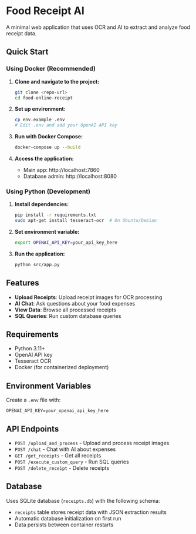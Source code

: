 # Food Receipt AI

A minimal web application that uses OCR and AI to extract and analyze food receipt data.

## Quick Start

### Using Docker (Recommended)

1. **Clone and navigate to the project:**
   ```bash
   git clone <repo-url>
   cd food-online-receipt
   ```

2. **Set up environment:**
   ```bash
   cp env.example .env
   # Edit .env and add your OpenAI API key
   ```

3. **Run with Docker Compose:**
   ```bash
   docker-compose up --build
   ```

4. **Access the application:**
   - Main app: http://localhost:7860
   - Database admin: http://localhost:8080

### Using Python (Development)

1. **Install dependencies:**
   ```bash
   pip install -r requirements.txt
   sudo apt-get install tesseract-ocr  # On Ubuntu/Debian
   ```

2. **Set environment variable:**
   ```bash
   export OPENAI_API_KEY=your_api_key_here
   ```

3. **Run the application:**
   ```bash
   python src/app.py
   ```

## Features

- **Upload Receipts**: Upload receipt images for OCR processing
- **AI Chat**: Ask questions about your food expenses
- **View Data**: Browse all processed receipts
- **SQL Queries**: Run custom database queries

## Requirements

- Python 3.11+
- OpenAI API key
- Tesseract OCR
- Docker (for containerized deployment)

## Environment Variables

Create a `.env` file with:
```
OPENAI_API_KEY=your_openai_api_key_here
```

## API Endpoints

- `POST /upload_and_process` - Upload and process receipt images
- `POST /chat` - Chat with AI about expenses
- `GET /get_receipts` - Get all receipts
- `POST /execute_custom_query` - Run SQL queries
- `POST /delete_receipt` - Delete receipts

## Database

Uses SQLite database (`receipts.db`) with the following schema:
- `receipts` table stores receipt data with JSON extraction results
- Automatic database initialization on first run
- Data persists between container restarts